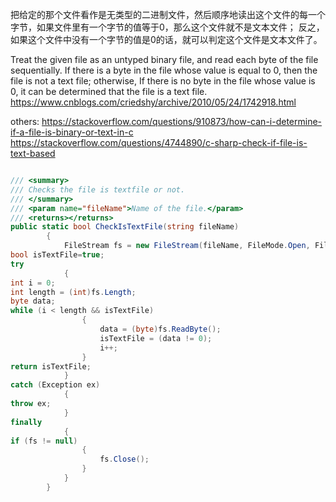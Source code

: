
把给定的那个文件看作是无类型的二进制文件，然后顺序地读出这个文件的每一个字节，如果文件里有一个字节的值等于0，那么这个文件就不是文本文件；
反之，如果这个文件中没有一个字节的值是0的话，就可以判定这个文件是文本文件了。

Treat the given file as an untyped binary file, and read each byte of the file sequentially. 
If there is a byte in the file whose value is equal to 0, then the file is not a text file;
otherwise, If there is no byte in the file whose value is 0, it can be determined that the file is a text file.
https://www.cnblogs.com/criedshy/archive/2010/05/24/1742918.html

others:
https://stackoverflow.com/questions/910873/how-can-i-determine-if-a-file-is-binary-or-text-in-c
https://stackoverflow.com/questions/4744890/c-sharp-check-if-file-is-text-based


```C#

/// <summary>
/// Checks the file is textfile or not.
/// </summary>
/// <param name="fileName">Name of the file.</param>
/// <returns></returns>
public static bool CheckIsTextFile(string fileName)
        {
            FileStream fs = new FileStream(fileName, FileMode.Open, FileAccess.Read);
bool isTextFile=true;
try
            {
int i = 0;
int length = (int)fs.Length;
byte data;
while (i < length && isTextFile)
                {
                    data = (byte)fs.ReadByte();
                    isTextFile = (data != 0);
                    i++;
                }
return isTextFile;
            }
catch (Exception ex)
            {
throw ex;
            }
finally
            {
if (fs != null)
                {
                    fs.Close();
                }
            }
        }

```
